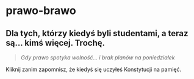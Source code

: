 # prawo-brawo
## Dla tych, którzy kiedyś byli studentami, a teraz są... kimś więcej. Trochę.

> *Gdy prawo spotyka wolność... i brak planów na poniedziałek*

Kliknij zanim zapomnisz, że kiedyś się uczyłeś Konstytucji na pamięć.
